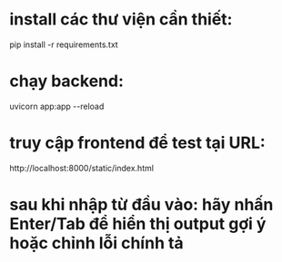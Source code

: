 # install các thư viện cần thiết:
pip install -r requirements.txt

# chạy backend:
uvicorn app:app --reload

# truy cập frontend để test tại URL:
http://localhost:8000/static/index.html

# sau khi nhập từ đầu vào: hãy nhấn Enter/Tab để hiển thị output gợi ý hoặc chỉnh lỗi chính tả
